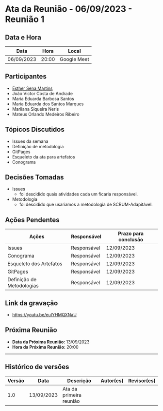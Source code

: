 # Ata da Reunião - 06/09/2023 - Reunião 1

## Data e Hora
| Data          | Hora    | Local       |
|---------------|---------|-------------|
| 06/09/2023    | 20:00   | Google Meet |

  
## Participantes
* [Esther Sena Martins](https://github.com/esmsena) 
* João Victor Costa de Andrade
* Maria Eduarda Barbosa Santos 
* Maria Eduarda dos Santos Marques 
* Mariiana Siqueira Neris
* Mateus Orlando Medeiros Ribeiro

## Tópicos Discutidos
* Issues da semana
* Definição de metodologia
* GitPages
* Esqueleto da ata para artefatos
* Conograma

## Decisões Tomadas
* Issues
  - foi descidido quais atividades cada um ficaria responsável.
* Metodologia
  - foi descidido que usariamos a metodologia de SCRUM-Adapitável.

## Ações Pendentes
| Ações       | Responsável     | Prazo para conclusão |
|-------------|-----------------|----------------------|
| Issues      | Responsável     | 12/09/2023           |
| Conograma   | Responsável     | 12/09/2023           |
| Esqueleto dos Artefatos | Responsável     | 12/09/2023          |
| GitPages   | Responsável     | 12/09/2023          |
| Definição de Metodologias  | Responsável     | 12/09/2023          |

## Link da gravação
* https://youtu.be/euIYHMQXNaU

## Próxima Reunião
* **Data da Próxima Reunião:** 13/09/2023
* **Hora da Próxima Reunião:** 20:00
---

## Histórico de versões
| Versão | Data       | Descrição                   | Autor(es)     | Revisor(es) |
|--------|------------|-----------------------------|---------------|-------------|
| 1.0    | 13/09/2023 | Ata da primeira reunião     |               |             |
